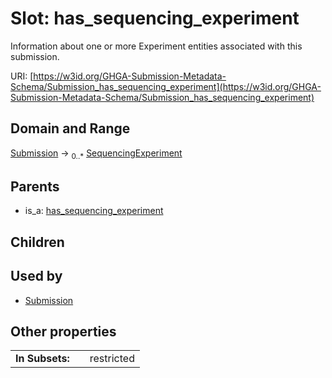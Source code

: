 
# Slot: has_sequencing_experiment


Information about one or more Experiment entities associated with this submission.

URI: [https://w3id.org/GHGA-Submission-Metadata-Schema/Submission_has_sequencing_experiment](https://w3id.org/GHGA-Submission-Metadata-Schema/Submission_has_sequencing_experiment)


## Domain and Range

[Submission](Submission.md) &#8594;  <sub>0..\*</sub> [SequencingExperiment](SequencingExperiment.md)

## Parents

 *  is_a: [has_sequencing_experiment](has_sequencing_experiment.md)

## Children


## Used by

 * [Submission](Submission.md)

## Other properties

|  |  |  |
| --- | --- | --- |
| **In Subsets:** | | restricted |

